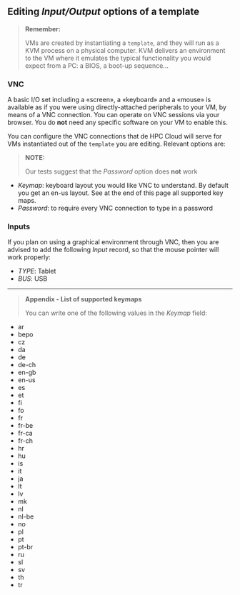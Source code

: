 ## Editing _Input/Output_ options of a template

>**Remember:**
>
>VMs are created by instantiating a `template`, and they will run as a KVM process on a physical computer. KVM delivers an environment to the VM where it emulates the typical functionality you would expect from a PC: a BIOS, a boot-up sequence... 

### VNC

A basic I/O set including a «screen», a «keyboard» and a «mouse» is available as if you were using directly-attached peripherals to your VM, by means of a VNC connection. You can operate on VNC sessions via your browser. You do **not** need any specific software on your VM to enable this. 

You can configure the VNC connections that de HPC Cloud will serve for VMs instantiated out of the `template` you are editing. Relevant options are:

>**NOTE:**
>
> Our tests suggest that the _Password_ option does **not** work

* _Keymap_: keyboard layout you would like VNC to understand. By default you get an en-us layout. See at the end of this page all supported key maps.
* _Password_: to require every VNC connection to type in a password

### Inputs

If you plan on using a graphical environment through VNC, then you are advised to add the following _Input_ record, so that the mouse pointer will work properly:

* _TYPE_: Tablet
* _BUS_: USB

---

> **Appendix - List of supported keymaps**
>
> You can write one of the following values in the _Keymap_ field:
* ar
* bepo
* cz
* da
* de
* de-ch
* en-gb
* en-us
* es
* et
* fi
* fo
* fr
* fr-be
* fr-ca
* fr-ch
* hr
* hu
* is
* it
* ja
* lt
* lv
* mk
* nl
* nl-be
* no
* pl
* pt
* pt-br
* ru
* sl
* sv
* th
* tr